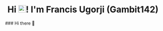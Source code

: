 <h1 align="center">Hi <img src="https://github.com/TheDudeThatCode/TheDudeThatCode/blob/master/Assets/Earth.gif" width="24px">! I'm Francis Ugorji&nbsp;(Gambit142)</h1>
### Hi there 👋

<!--
**Gambit142/Gambit142** is a ✨ _special_ ✨ repository because its `README.md` (this file) appears on your GitHub profile.

Here are some ideas to get you started:

- 🔭 I’m currently working on ...
- 🌱 I’m currently learning ...
- 👯 I’m looking to collaborate on ...
- 🤔 I’m looking for help with ...
- 💬 Ask me about ...
- 📫 How to reach me: ...
- 😄 Pronouns: ...
- ⚡ Fun fact: ...
-->

